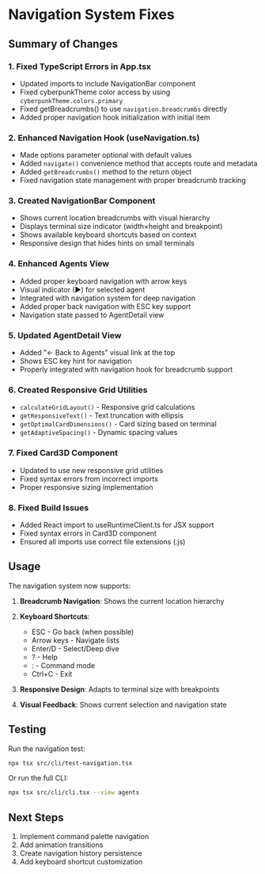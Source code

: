 # Navigation System Fixes

## Summary of Changes

### 1. Fixed TypeScript Errors in App.tsx
- Updated imports to include NavigationBar component
- Fixed cyberpunkTheme color access by using `cyberpunkTheme.colors.primary`
- Fixed getBreadcrumbs() to use `navigation.breadcrumbs` directly
- Added proper navigation hook initialization with initial item

### 2. Enhanced Navigation Hook (useNavigation.ts)
- Made options parameter optional with default values
- Added `navigate()` convenience method that accepts route and metadata
- Added `getBreadcrumbs()` method to the return object
- Fixed navigation state management with proper breadcrumb tracking

### 3. Created NavigationBar Component
- Shows current location breadcrumbs with visual hierarchy
- Displays terminal size indicator (width×height and breakpoint)
- Shows available keyboard shortcuts based on context
- Responsive design that hides hints on small terminals

### 4. Enhanced Agents View
- Added proper keyboard navigation with arrow keys
- Visual indicator (▶) for selected agent
- Integrated with navigation system for deep navigation
- Added proper back navigation with ESC key support
- Navigation state passed to AgentDetail view

### 5. Updated AgentDetail View
- Added "← Back to Agents" visual link at the top
- Shows ESC key hint for navigation
- Properly integrated with navigation hook for breadcrumb support

### 6. Created Responsive Grid Utilities
- `calculateGridLayout()` - Responsive grid calculations
- `getResponsiveText()` - Text truncation with ellipsis
- `getOptimalCardDimensions()` - Card sizing based on terminal
- `getAdaptiveSpacing()` - Dynamic spacing values

### 7. Fixed Card3D Component
- Updated to use new responsive grid utilities
- Fixed syntax errors from incorrect imports
- Proper responsive sizing implementation

### 8. Fixed Build Issues
- Added React import to useRuntimeClient.ts for JSX support
- Fixed syntax errors in Card3D component
- Ensured all imports use correct file extensions (.js)

## Usage

The navigation system now supports:

1. **Breadcrumb Navigation**: Shows the current location hierarchy
2. **Keyboard Shortcuts**:
   - ESC - Go back (when possible)
   - Arrow keys - Navigate lists
   - Enter/D - Select/Deep dive
   - ? - Help
   - : - Command mode
   - Ctrl+C - Exit

3. **Responsive Design**: Adapts to terminal size with breakpoints
4. **Visual Feedback**: Shows current selection and navigation state

## Testing

Run the navigation test:
```bash
npx tsx src/cli/test-navigation.tsx
```

Or run the full CLI:
```bash
npx tsx src/cli/cli.tsx --view agents
```

## Next Steps

1. Implement command palette navigation
2. Add animation transitions
3. Create navigation history persistence
4. Add keyboard shortcut customization